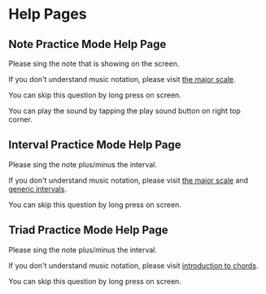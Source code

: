 # Help Pages

## Note Practice Mode Help Page
Please sing the note that is showing on the screen.

If you don't understand music notation, please visit [the major scale](https://www.musictheory.net/lessons/21).

You can skip this question by long press on screen.

You can play the sound by tapping the play sound button on right top corner.

## Interval Practice Mode Help Page
Please sing the note plus/minus the interval.

If you don't understand music notation, please visit [the major scale](https://www.musictheory.net/lessons/21) and [generic intervals](https://www.musictheory.net/lessons/30).

You can skip this question by long press on screen.


## Triad Practice Mode Help Page
Please sing the note plus/minus the interval.

If you don't understand music notation, please visit [introduction to chords](https://www.musictheory.net/lessons/40).

You can skip this question by long press on screen.

